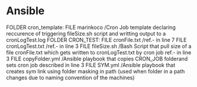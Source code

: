 # Ansible
FOLDER cron_template:
  FILE marinkoco /Cron Job template declaring reccurence of triggering fileSize.sh script and writting output to a cronLogTest.log
FOLDER CRON_TEST:
  FILE cronFile.txt /ref.- in line 7
  FILE cronLogTest.txt /ref.- in line 3
  FILE fileSize.sh /Bash Script that pull size of a file cronFile.txt which gets written to cronLogTest.txt by cron job ref.- in line 3
FILE copyFolder.yml /Ansible playbook that copies CRON_JOB folderand sets cron job described in line 3
FILE SYM.yml /Ansible playbook that creates sym link using folder masking in path (used when folder in a path changes due to naming convention of the machines)

